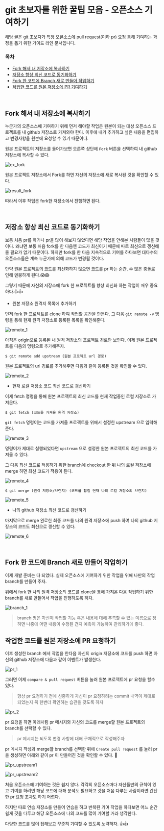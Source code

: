 # git 초보자를 위한 꿀팁 모음 - 오픈소스 기여하기

해당 글은 git 초보자가 특정 오픈소스에 pull request(이하 pr) 요청 통해 기여하는 과정을 돕기 위한 가이드 라인 문서입니다.

### 목차
  - [Fork 해서 내 저장소에 복사하기](#Fork-해서-내-저장소에-복사하기)
  - [저장소 항상 최신 코드로 동기화하기](#저장소-항상-최신-코드로-동기화하기)
  - [Fork 한 코드에 Branch 새로 만들어 작업하기](#Fork-한-코드에-Branch-새로-만들어-작업하기)
  - [작업한 코드를 원본 저장소에 PR 기여하기](#작업한-코드를-원본-저장소에-PR-요청하기)

<br>

## Fork 해서 내 저장소에 복사하기

누군가의 오픈소스에 기여하기 위해 먼저 해야할 작업은 원본이 되는 대상 오픈소스 프로젝트를 내 github 저장소로 가져와야 한다. 이후에 내가 추가하고 싶은 내용을 편집하고 변경사항을 원본에 요청할 수 있기 때문이다.

원본 프로젝트의 저장소를 들어가보면 오른쪽 상단에 `Fork` 버튼을 선택하여 내 github 저장소에 복사할 수 있다.

![ex_fork](./git-for-beginner/ex_fork.png)

원본 프로젝트 저장소에서 Fork를 하면 자신의 저장소에 새로 복사된 것을 확인할 수 있다.

![result_fork](./git-for-beginner/ex_complete_fork.png)

따라서 이후 작업은 fork한 저장소에서 진행하면 된다.

<br>

## 저장소 항상 최신 코드로 동기화하기

보통 처음 pr를 하거나 pr을 많이 해보지 않았다면 해당 작업을 안해본 사람들이 많을 것이다. 
왜냐면 보통 처음 fork를 한 다음엔 코드가 최신이기 때문에 따로 최신으로 갱신해줄 필요가 없기 때문이다.
하지만 fork를 한 다음 지속적으로 기여를 하다보면 대다수의 오픈소스들은 계속 누군가에 의해 코드가 변경될 것이다.

만약 원본 프로젝트의 코드를 최신화하지 않으면 코드를 pr 하는 순간, 수 많은 충돌로 인해 멘붕하게 된다.😱😱

그렇기 때문에 자신의 저장소에 fork 한 프로젝트를 항상 최신화 하는 작업이 매우 중요하다.👍👍

- 원본 저장소 원격지 목록에 추가하기

먼저 fork 한 프로젝트를 clone 하여 작업할 공간을 만든다. 그 다음 `git remote -v` 명령을 통해 현재 원격 저장소로 등록된 목록을 확인해준다. 

![remote_1](./git-for-beginner/git_remote_1.png)

아직은 origin으로 등록된 내 원격 저장소의 프로젝트 경로만 보인다. 이제 원본 프로젝트를 다음의 명령으로 추가해주자.

```git
$ git remote add upstream (원본 프로젝트 url 경로)
```

원본 프로젝트의 url 경로를 추가해주면 다음과 같이 등록된 것을 확인할 수 있다.

![remote_2](./git-for-beginner/git_remote_2.png)

- 현재 로컬 저장소 코드 최신 코드로 갱신하기

이제 fetch 명령을 통해 원본 프로젝트의 최신 코드를 현재 작업중인 로컬 저장소로 가져온다.

```git
$ git fetch (코드를 가져올 원격 저장소)
```

`git fetch` 명령어는 코드를 가져올 프로젝트를 위에서 설정한 upstream 으로 입력해준다. 

![remote_3](./git-for-beginner/git_remote_3.png)

명령어가 제대로 실행되었다면 `upstream` 으로 설정한 원본 프로젝트의 최신 코드를 가져올 수 있다.

그 다음 최신 코드로 적용하기 위한 branch에 checkout 한 뒤 나의 로컬 저장소에 merge 하면 최신 코드가 적용이 된다.

![remote_4](./git-for-beginner/git_remote_4.png)

```git
$ git merge (원격 저장소/브랜치) (코드를 합칠 현재 나의 로컬 저장소의 브랜치)
```

![remote_5](./git-for-beginner/git_remote_5.png)

- 나의 github 저장소 최신 코드로 갱신하기

마지막으로 merge 완료한 최종 코드를 나의 원격 저장소에 push 하여 나의 github 저장소의 코드도 최신으로 갱신할 수 있다.

![remote_6](./git-for-beginner/git_remote_6.png)

<br>

## Fork 한 코드에 Branch 새로 만들어 작업하기

이제 개발 준비는 다 되었다. 실제 오픈소스에 기여하기 위한 작업을 위해 나만의 작업 branch를 만들어 주자.

위에서 fork 한 나의 원격 저장소의 코드를 clone을 통해 가져온 다음 작업하기 위한 branch를 새로 만들어서 작업을 진행하도록 하자.

![branch_1](./git-for-beginner/git-branch-work.png)

> branch 명은 자신이 작업할 기능 혹은 내용에 대해 추측할 수 있는 이름으로 정하면 나중에 어떤 내용이 수정된 건지 예측이 가능하여 관리하기에 좋다.

## 작업한 코드를 원본 저장소에 PR 요청하기

이후 생성한 branch 에서 작업을 한다음 자신의 origin 저장소에 코드를 push 하면 자신의 github 저장소에 다음과 같이 이벤트가 발생한다.

![pr_1](./git-for-beginner/pr_my.png)

그러면 이제 `compare & pull request` 버튼을 눌러 원본 프로젝트에 pr 요청을 할수 있다.

> 항상 pr 요청하기 전에 신중하게 자신이 pr 요청하려는 commit 내역이 제대로 되었는지 꼭 한번더 확인하는 습관을 갖도록 하자

![pr_2](./git-for-beginner/pr_2.png)

pr 요청을 하면 아래처럼 pr 메시지와 자신의 코드를 merge할 원본 프로젝트의 branch를 선택할 수 있다.

> pr 메시지는 되도록 변경 사항에 대해 구체적으로 작성해주자

pr 메시지 작성과 merge할 branch를 선택한 뒤에 `Create pull request` 를 눌러 pr 을 생성하면 아래와 같이 pr 이 만들어진 것을 확인할 수 있다. 🥳

![pr_upstream1](./git-for-beginner/pr_upstream.png)

![pr_upstream2](./git-for-beginner/pr_upstream_2.png)

처음 오픈소스에 기여하는 것은 쉽지 않다. 각각의 오픈소스마다 자신들만의 규칙이 있고 기여를 하려면 해당 코드에 대해 분석도 필요하고 깃을 처음 다루는 사람이라면 간단한 pr 요청 조차도 하기 어렵다.

하지만 따로 연습 저장소를 만들어 연습을 하고 반복된 기여 작업을 하다보면 어느 순간 쉽게 깃을 다루고 해당 오픈소스에 나의 코드를 많이 기여할 거라 생각한다.

다양한 코드를 많이 접해보고 꾸준히 기여할 수 있도록 노력하자. 👍👍 

